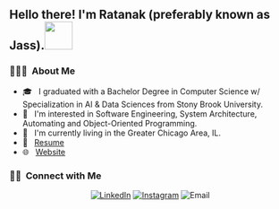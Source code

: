 <h2> Hello there! I'm Ratanak (preferably known as Jass).<img src = "https://raw.githubusercontent.com/MartinHeinz/MartinHeinz/master/wave.gif" width = 50px></h2>

<h3> 👨🏻‍💻 &nbsp;About Me </h3>

- 🎓 &nbsp; I graduated with a Bachelor Degree in Computer Science w/ Specialization in AI & Data Sciences from Stony Brook University.
- 🌱 &nbsp; I'm interested in Software Engineering, System Architecture, Automating and Object-Oriented Programming.
- 🏡 &nbsp; I'm currently living in the Greater Chicago Area, IL.
- 📄 &nbsp; <a target="_blank" href="./Ratanak_Rin_Resume.pdf">Resume</a>
- 🌐 &nbsp; <a target="_blank" href="https://jassonrin.netlify.app/">Website</a>
<!---<h3> 🛠 &nbsp;Tech Stack</h3>

- 💻 &nbsp;
  ![Python](https://img.shields.io/badge/-Python-333333?style=flat&logo=python)
  ![Java](https://img.shields.io/badge/-Java-333333?style=flat&logo=Java&logoColor=007396)
  ![C++](https://img.shields.io/badge/-C-333333?style=flat&logo=C%2B%2B&logoColor=00599C)
  ![R (Statistics)](https://img.shields.io/badge/-R-333333?style=flat&logo=R&logoColor=276DC3)
- 🌐 &nbsp;
  ![HTML5](https://img.shields.io/badge/-HTML5-333333?style=flat&logo=HTML5)
  ![CSS](https://img.shields.io/badge/-CSS-333333?style=flat&logo=CSS3&logoColor=1572B6)
  ![JavaScript](https://img.shields.io/badge/-JavaScript-333333?style=flat&logo=javascript)
  ![Bootstrap](https://img.shields.io/badge/-Bootstrap-333333?style=flat&logo=bootstrap&logoColor=563D7C)
  ![Node.js](https://img.shields.io/badge/-Node.js-333333?style=flat&logo=node.js)
  ![React](https://img.shields.io/badge/-React-333333?style=flat&logo=react)
- 🛢 &nbsp;
  ![MySQL](https://img.shields.io/badge/-MySQL-333333?style=flat&logo=mysql)
  ![MongoDB](https://img.shields.io/badge/-MongoDB-333333?style=flat&logo=mongodb)
- ⚙️ &nbsp;
  ![Git](https://img.shields.io/badge/-Git-333333?style=flat&logo=git)
  ![GitHub](https://img.shields.io/badge/-GitHub-333333?style=flat&logo=github)
  ![Markdown](https://img.shields.io/badge/-Markdown-333333?style=flat&logo=markdown)
- 🔧 &nbsp;
  ![Visual Studio Code](https://img.shields.io/badge/-Visual%20Studio%20Code-333333?style=flat&logo=visual-studio-code&logoColor=007ACC)
  ![RStudio](https://img.shields.io/badge/-RStudio-333333?style=flat&logo=rstudio)
  ![Eclipse](https://img.shields.io/badge/-Eclipse-333333?style=flat&logo=eclipse-ide&logoColor=2C2255)
- 🖥 &nbsp;
  ![Illustrator](https://img.shields.io/badge/-Illustrator-333333?style=flat&logo=adobe-illustrator)
  ![Photoshop](https://img.shields.io/badge/-Photoshop-333333?style=flat&logo=adobe-photoshop)
  ![InDesign](https://img.shields.io/badge/-InDesign-333333?style=flat&logo=adobe-indesign) --->


<!--- <a href="https://github.com/AVS1508">
  <img height="180em" src="https://github-readme-stats.vercel.app/api?username=AVS1508&theme=buefy&show_icons=true" />
  <img height="180em" src="https://github-readme-stats.vercel.app/api/top-langs/?username=AVS1508&theme=buefy&layout=compact" />
</a>

<br/> --->

<h3> 🤝🏻 &nbsp;Connect with Me </h3>

<p align="center">
<!---<a href="https://www.adityavsingh.com/"><img alt="Website" src="https://img.shields.io/badge/Website-www.adityavsingh.com-blue?style=flat-square&logo=google-chrome"></a>--->
<a href="https://www.linkedin.com/in/ratanakrin/"><img alt="LinkedIn" src="https://img.shields.io/badge/LinkedIn-Ratanak%20Rin-blue?style=flat-square&logo=linkedin"></a>
<a href="https://www.instagram.com/rotanak_rin/"><img alt="Instagram" src="https://img.shields.io/badge/Instagram-ratanakrin-blue?style=flat-square&logo=instagram"></a>
<img alt="Email" src="https://img.shields.io/badge/Email-ratanak.rin@stonybrook.edu-blue?style=flat-square&logo=gmail"></a>
</p>

<!---
Ratanak-Rin-Sbu/Ratanak-Rin-Sbu is a ✨ special ✨ repository because its `README.md` (this file) appears on your GitHub profile.
You can click the Preview link to take a look at your changes.
--->
